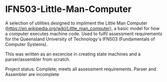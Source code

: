 # IFN503-Little-Man-Computer
 A selection of utilities designed to impliment the Little Man Computer (https://en.wikipedia.org/wiki/Little_man_computer), a basic model for how a computer executes machine code. Used to fulfil assessment requirements for the Queensland University of Technology's IFN503 (Fundamentals of Computer Systems).

This was written as an excercise in creating state machines and a parser/assembler from scratch.

Project status: Complete; meets all assessment requirements. Parser and Assembler are incomplete
